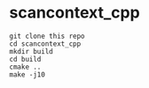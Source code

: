 # scancontext_cpp

```
git clone this repo
cd scancontext_cpp
mkdir build
cd build
cmake ..
make -j10
```
